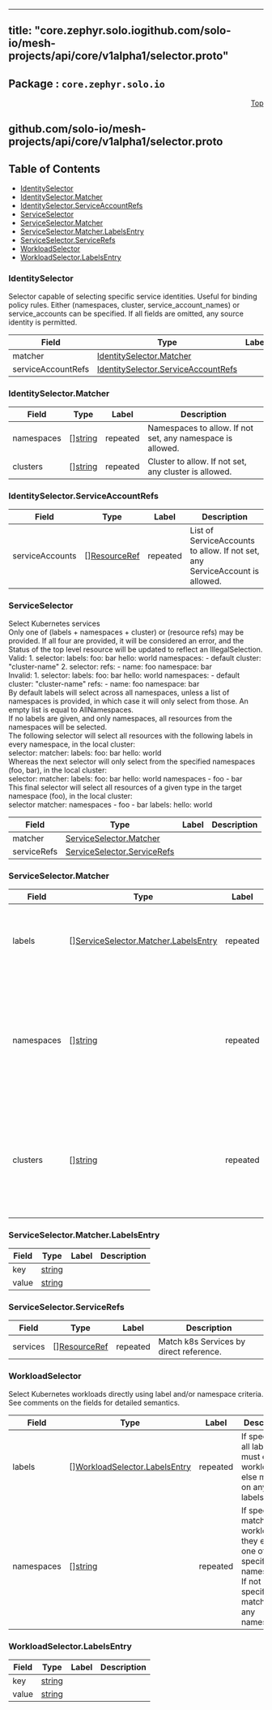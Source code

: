 
---
title: "core.zephyr.solo.iogithub.com/solo-io/mesh-projects/api/core/v1alpha1/selector.proto"
---

## Package : `core.zephyr.solo.io`



<a name="top"></a>

<a name="API Reference for github.com/solo-io/mesh-projects/api/core/v1alpha1/selector.proto"></a>
<p align="right"><a href="#top">Top</a></p>

## github.com/solo-io/mesh-projects/api/core/v1alpha1/selector.proto


## Table of Contents
  - [IdentitySelector](#core.zephyr.solo.io.IdentitySelector)
  - [IdentitySelector.Matcher](#core.zephyr.solo.io.IdentitySelector.Matcher)
  - [IdentitySelector.ServiceAccountRefs](#core.zephyr.solo.io.IdentitySelector.ServiceAccountRefs)
  - [ServiceSelector](#core.zephyr.solo.io.ServiceSelector)
  - [ServiceSelector.Matcher](#core.zephyr.solo.io.ServiceSelector.Matcher)
  - [ServiceSelector.Matcher.LabelsEntry](#core.zephyr.solo.io.ServiceSelector.Matcher.LabelsEntry)
  - [ServiceSelector.ServiceRefs](#core.zephyr.solo.io.ServiceSelector.ServiceRefs)
  - [WorkloadSelector](#core.zephyr.solo.io.WorkloadSelector)
  - [WorkloadSelector.LabelsEntry](#core.zephyr.solo.io.WorkloadSelector.LabelsEntry)







<a name="core.zephyr.solo.io.IdentitySelector"></a>

### IdentitySelector
Selector capable of selecting specific service identities. Useful for binding policy rules. Either (namespaces, cluster, service_account_names) or service_accounts can be specified. If all fields are omitted, any source identity is permitted.


| Field | Type | Label | Description |
| ----- | ---- | ----- | ----------- |
| matcher | [IdentitySelector.Matcher](#core.zephyr.solo.io.IdentitySelector.Matcher) |  |  |
| serviceAccountRefs | [IdentitySelector.ServiceAccountRefs](#core.zephyr.solo.io.IdentitySelector.ServiceAccountRefs) |  |  |






<a name="core.zephyr.solo.io.IdentitySelector.Matcher"></a>

### IdentitySelector.Matcher



| Field | Type | Label | Description |
| ----- | ---- | ----- | ----------- |
| namespaces | [][string](#string) | repeated | Namespaces to allow. If not set, any namespace is allowed. |
| clusters | [][string](#string) | repeated | Cluster to allow. If not set, any cluster is allowed. |






<a name="core.zephyr.solo.io.IdentitySelector.ServiceAccountRefs"></a>

### IdentitySelector.ServiceAccountRefs



| Field | Type | Label | Description |
| ----- | ---- | ----- | ----------- |
| serviceAccounts | [][ResourceRef](#core.zephyr.solo.io.ResourceRef) | repeated | List of ServiceAccounts to allow. If not set, any ServiceAccount is allowed. |






<a name="core.zephyr.solo.io.ServiceSelector"></a>

### ServiceSelector
Select Kubernetes services<br>Only one of (labels + namespaces + cluster) or (resource refs) may be provided. If all four are provided, it will be considered an error, and the Status of the top level resource will be updated to reflect an IllegalSelection.<br>Valid: 1. selector: labels: foo: bar hello: world namespaces: - default cluster: "cluster-name" 2. selector: refs: - name: foo namespace: bar<br>Invalid: 1. selector: labels: foo: bar hello: world namespaces: - default cluster: "cluster-name" refs: - name: foo namespace: bar<br>By default labels will select across all namespaces, unless a list of namespaces is provided, in which case it will only select from those. An empty list is equal to AllNamespaces.<br>If no labels are given, and only namespaces, all resources from the namespaces will be selected.<br>The following selector will select all resources with the following labels in every namespace, in the local cluster:<br>selector: matcher: labels: foo: bar hello: world<br>Whereas the next selector will only select from the specified namespaces (foo, bar), in the local cluster:<br>selector: matcher: labels: foo: bar hello: world namespaces - foo - bar<br>This final selector will select all resources of a given type in the target namespace (foo), in the local cluster:<br>selector matcher: namespaces - foo - bar labels: hello: world


| Field | Type | Label | Description |
| ----- | ---- | ----- | ----------- |
| matcher | [ServiceSelector.Matcher](#core.zephyr.solo.io.ServiceSelector.Matcher) |  |  |
| serviceRefs | [ServiceSelector.ServiceRefs](#core.zephyr.solo.io.ServiceSelector.ServiceRefs) |  |  |






<a name="core.zephyr.solo.io.ServiceSelector.Matcher"></a>

### ServiceSelector.Matcher



| Field | Type | Label | Description |
| ----- | ---- | ----- | ----------- |
| labels | [][ServiceSelector.Matcher.LabelsEntry](#core.zephyr.solo.io.ServiceSelector.Matcher.LabelsEntry) | repeated | If specified, all labels must exist on k8s Service, else match on any labels. |
| namespaces | [][string](#string) | repeated | If specified, match k8s Services if they exist in one of the specified namespaces. If not specified, match on any namespace. |
| clusters | [][string](#string) | repeated | If specified, match k8s Services if they exist in one of the specified clusters. If not specified, match on any cluster. |






<a name="core.zephyr.solo.io.ServiceSelector.Matcher.LabelsEntry"></a>

### ServiceSelector.Matcher.LabelsEntry



| Field | Type | Label | Description |
| ----- | ---- | ----- | ----------- |
| key | [string](#string) |  |  |
| value | [string](#string) |  |  |






<a name="core.zephyr.solo.io.ServiceSelector.ServiceRefs"></a>

### ServiceSelector.ServiceRefs



| Field | Type | Label | Description |
| ----- | ---- | ----- | ----------- |
| services | [][ResourceRef](#core.zephyr.solo.io.ResourceRef) | repeated | Match k8s Services by direct reference. |






<a name="core.zephyr.solo.io.WorkloadSelector"></a>

### WorkloadSelector
Select Kubernetes workloads directly using label and/or namespace criteria. See comments on the fields for detailed semantics.


| Field | Type | Label | Description |
| ----- | ---- | ----- | ----------- |
| labels | [][WorkloadSelector.LabelsEntry](#core.zephyr.solo.io.WorkloadSelector.LabelsEntry) | repeated | If specified, all labels must exist on workloads, else match on any labels. |
| namespaces | [][string](#string) | repeated | If specified, match workloads if they exist in one of the specified namespaces. If not specified, match on any namespace. |






<a name="core.zephyr.solo.io.WorkloadSelector.LabelsEntry"></a>

### WorkloadSelector.LabelsEntry



| Field | Type | Label | Description |
| ----- | ---- | ----- | ----------- |
| key | [string](#string) |  |  |
| value | [string](#string) |  |  |





 <!-- end messages -->

 <!-- end enums -->

 <!-- end HasExtensions -->

 <!-- end services -->


